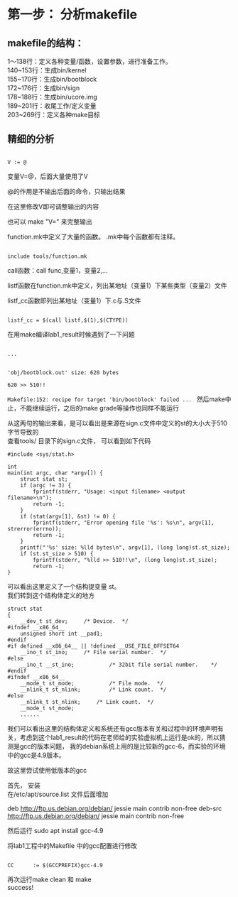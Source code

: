 # 第一步： 分析makefile

## makefile的结构：  
1～138行：定义各种变量/函数，设置参数，进行准备工作。  
140~153行：生成bin/kernel  
155~170行：生成bin/bootblock  
172~176行：生成bin/sign  
178~188行：生成bin/ucore.img  
189~201行：收尾工作/定义变量  
203~269行：定义各种make目标

## 精细的分析

<code>
V := @
</code>

变量V=@，后面大量使用了V  

@的作用是不输出后面的命令，只输出结果  

在这里修改V即可调整输出的内容  

也可以 make "V=" 来完整输出 


function.mk中定义了大量的函数。
.mk中每个函数都有注释。

<code>
include tools/function.mk
</code>

call函数：call func,变量1，变量2,...

listf函数在function.mk中定义，列出某地址（变量1）下某些类型（变量2）文件

listf_cc函数即列出某地址（变量1）下.c与.S文件

<code>
listf_cc = $(call listf,$(1),$(CTYPE))
</code>

<!--这是lab1_result编译问题的分析和解决过程-->
在用make编译lab1_result时候遇到了一下问题

<code>
...

'obj/bootblock.out' size: 620 bytes  
620 >> 510!!  
Makefile:152: recipe for target 'bin/bootblock' failed
...
</code>
然后make中止，不能继续运行，之后的make grade等操作也同样不能运行

从这两句的输出来看，是可以看出是来源在sign.c文件中定义的st的大小大于510字节导致的  
查看tools/ 目录下的sign.c文件， 可以看到如下代码

    #include <sys/stat.h>

    int
    main(int argc, char *argv[]) {
        struct stat st;
        if (argc != 3) {
            fprintf(stderr, "Usage: <input filename> <output filename>\n");
            return -1;
        }
        if (stat(argv[1], &st) != 0) {
            fprintf(stderr, "Error opening file '%s': %s\n", argv[1], strerror(errno));
            return -1;
        }
        printf("'%s' size: %lld bytes\n", argv[1], (long long)st.st_size);
        if (st.st_size > 510) {
            fprintf(stderr, "%lld >> 510!!\n", (long long)st.st_size);
            return -1;
    }
 
可以看出这里定义了一个结构提变量 st。  
我们转到这个结构体定义的地方  

    struct stat
    {
        __dev_t st_dev;		/* Device.  */
    #ifndef __x86_64__
        unsigned short int __pad1;
    #endif
    #if defined __x86_64__ || !defined __USE_FILE_OFFSET64
        __ino_t st_ino;		/* File serial number.	*/
    #else
        __ino_t __st_ino;			/* 32bit file serial number.	*/
    #endif
    #ifndef __x86_64__
        __mode_t st_mode;			/* File mode.  */
        __nlink_t st_nlink;			/* Link count.  */
    #else
        __nlink_t st_nlink;		/* Link count.  */
        __mode_t st_mode;	
        ......


我们可以看出这里的结构体定义和系统还有gcc版本有关和过程中的环境声明有关，考虑到这个lab1_result的代码在老师给的实验虚拟机上运行是ok的，所以猜测是gcc的版本问题， 我的debian系统上用的是比较新的gcc-6，而实验的环境中的gcc是4.9版本。

故这里尝试使用低版本的gcc

首先， 安装  
在/etc/apt/source.list 文件后面增加  

deb http://ftp.us.debian.org/debian/ jessie main contrib non-free
deb-src http://ftp.us.debian.org/debian/ jessie main contrib non-free

然后运行 sudo apt install gcc-4.9

将lab1工程中的Makefile 中的gcc配置进行修改  

<code>
CC		:= $(GCCPREFIX)gcc-4.9
</code>

再次运行make clean 和 make  
success!



